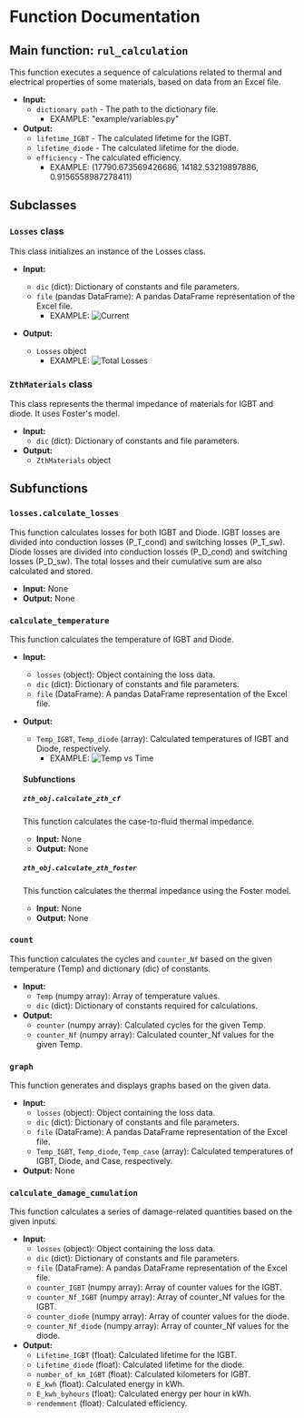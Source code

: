 # Function Documentation

## Main function: `rul_calculation`

This function executes a sequence of calculations related to thermal and electrical properties of some materials, based on data from an Excel file.

- **Input:**
  - `dictionary path` - The path to the dictionary file.
    - EXAMPLE: "example/variables.py"
- **Output:**
  - `lifetime_IGBT` - The calculated lifetime for the IGBT.
  - `lifetime_diode` - The calculated lifetime for the diode.
  - `efficiency` - The calculated efficiency.
    - EXAMPLE: (17790.673569426686, 14182.53219897886, 0.9156558987278411)

## Subclasses

### `Losses` class

This class initializes an instance of the Losses class.

- **Input:**
  - `dic` (dict): Dictionary of constants and file parameters.
  - `file` (pandas DataFrame): A pandas DataFrame representation of the Excel file.
    - EXAMPLE: ![Current](https://gitlab.com/PGarn/LifeTime_IGBT_Calculation/-/blob/main/details/Figures/Current.png)

- **Output:**
  - `Losses` object
    - EXAMPLE: ![Total Losses](https://gitlab.com/PGarn/LifeTime_IGBT_Calculation/-/blob/main/details/Figures/Losses.png)

### `ZthMaterials` class

This class represents the thermal impedance of materials for IGBT and diode. It uses Foster's model.

- **Input:**
  - `dic` (dict): Dictionary of constants and file parameters.
- **Output:**
  - `ZthMaterials` object

## Subfunctions

### `losses.calculate_losses`

This function calculates losses for both IGBT and Diode. IGBT losses are divided into conduction losses (P_T_cond) and switching losses (P_T_sw). Diode losses are divided into conduction losses (P_D_cond) and switching losses (P_D_sw). The total losses and their cumulative sum are also calculated and stored.

- **Input:** None
- **Output:** None

### `calculate_temperature`

This function calculates the temperature of IGBT and Diode.

- **Input:**
  - `losses` (object): Object containing the loss data.
  - `dic` (dict): Dictionary of constants and file parameters.
  - `file` (DataFrame): A pandas DataFrame representation of the Excel file.
- **Output:**
  - `Temp_IGBT`, `Temp_diode` (array): Calculated temperatures of IGBT and Diode, respectively.
    - EXAMPLE: ![Temp vs Time](https://gitlab.com/PGarn/LifeTime_IGBT_Calculation/-/blob/main/details/Figures/Temperatures.png)

  #### Subfunctions

  ##### `zth_obj.calculate_zth_cf`

  This function calculates the case-to-fluid thermal impedance.

  - **Input:** None
  - **Output:** None

  ##### `zth_obj.calculate_zth_foster`

  This function calculates the thermal impedance using the Foster model.

  - **Input:** None
  - **Output:** None

### `count`

This function calculates the cycles and `counter_Nf` based on the given temperature (Temp) and dictionary (dic) of constants.

- **Input:**
  - `Temp` (numpy array): Array of temperature values.
  - `dic` (dict): Dictionary of constants required for calculations.
- **Output:**
  - `counter` (numpy array): Calculated cycles for the given Temp.
  - `counter_Nf` (numpy array): Calculated counter_Nf values for the given Temp.

### `graph`

This function generates and displays graphs based on the given data.

- **Input:**
  - `losses` (object): Object containing the loss data.
  - `dic` (dict): Dictionary of constants and file parameters.
  - `file` (DataFrame): A pandas DataFrame representation of the Excel file.
  - `Temp_IGBT`, `Temp_diode`, `Temp_case` (array): Calculated temperatures of IGBT, Diode, and Case, respectively.
- **Output:** None

### `calculate_damage_cumulation`

This function calculates a series of damage-related quantities based on the given inputs.

- **Input:**
  - `losses` (object): Object containing the loss data.
  - `dic` (dict): Dictionary of constants and file parameters.
  - `file` (DataFrame): A pandas DataFrame representation of the Excel file.
  - `counter_IGBT` (numpy array): Array of counter values for the IGBT.
  - `counter_Nf_IGBT` (numpy array): Array of counter_Nf values for the IGBT.
  - `counter_diode` (numpy array): Array of counter values for the diode.
  - `counter_Nf_diode` (numpy array): Array of counter_Nf values for the diode.
- **Output:**
  - `Lifetime_IGBT` (float): Calculated lifetime for the IGBT.
  - `Lifetime_diode` (float): Calculated lifetime for the diode.
  - `number_of_km_IGBT` (float): Calculated kilometers for IGBT.
  - `E_kwh` (float): Calculated energy in kWh.
  - `E_kwh_byhours` (float): Calculated energy per hour in kWh.
  - `rendemment` (float): Calculated efficiency.
